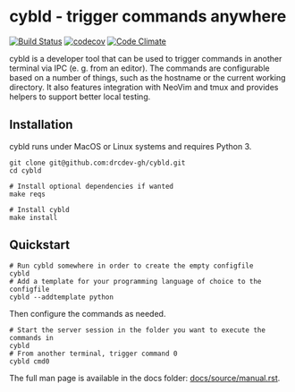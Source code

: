 # cybld - trigger commands anywhere
[![Build Status](https://travis-ci.org/drcdev-gh/cybld.svg?branch=master)](https://travis-ci.org/drcdev-gh/cybld) [![codecov](https://codecov.io/gh/drcdev-gh/cybld/branch/master/graph/badge.svg)](https://codecov.io/gh/drcdev-gh/cybld) [![Code Climate](https://codeclimate.com/github/drcdev-gh/cybld/badges/gpa.svg)](https://codeclimate.com/github/drcdev-gh/cybld)

cybld is a developer tool that can be used to trigger commands in another terminal via IPC
(e. g. from an editor). The commands are configurable based on a number of things, such
as the hostname or the current working directory.
It also features integration with NeoVim and tmux and provides helpers to support better
local testing.

## Installation

cybld runs under MacOS or Linux systems and requires Python 3.

```
git clone git@github.com:drcdev-gh/cybld.git
cd cybld

# Install optional dependencies if wanted
make reqs

# Install cybld
make install
```

## Quickstart

```
# Run cybld somewhere in order to create the empty configfile
cybld
# Add a template for your programming language of choice to the configfile
cybld --addtemplate python
```

Then configure the commands as needed.

```
# Start the server session in the folder you want to execute the commands in
cybld
# From another terminal, trigger command 0
cybld cmd0
```

The full man page is available in the docs folder: [docs/source/manual.rst](docs/source/manual.rst).
